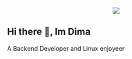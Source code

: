 <img src="https://komarev.com/ghpvc/?username=DimaKrylovDev&style=for-the-badge&color=red" alt=""/>
<div id="header" align="center">
 <img 
src="https://media1.giphy.com/media/v1.Y2lkPTc5MGI3NjExMzQ2OWl5bTg1MnBiM3o4bWhvMm41MDVwbnJxbDAyaGNrd2l2NW0wNiZlcD12MV9pbnRlcm5hbF9naWZfYnlfaWQmY3Q9Zw/MDJ9IbxxvDUQM/giphy.gif" />
</div>

## Hi there 👋, Im Dima

A Backend Developer and Linux enjoyeer

<!--
**DimaKrylovDev/DimaKrylovDev** is a ✨ _special_ ✨ repository because its `README.md` (this file) appears on your GitHub profile.

Here are some ideas to get you started:

- 🔭 I’m currently working on ...
- 🌱 I’m currently learning ...
- 👯 I’m looking to collaborate on ...
- 🤔 I’m looking for help with ...
- 💬 Ask me about ...
- 📫 How to reach me: ...
- 😄 Pronouns: ...
- ⚡ Fun fact: ...
-->
 
